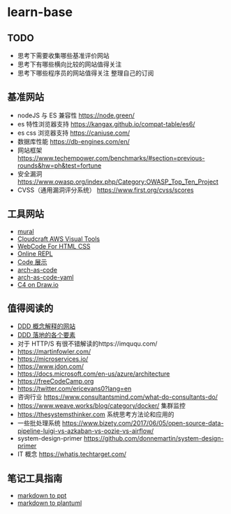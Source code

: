 # learn-base
## TODO
* 思考下需要收集哪些基准评价网站
* 思考下有哪些横向比较的网站值得关注
* 思考下哪些程序员的网站值得关注
整理自己的订阅

## 基准网站
* nodeJS 与 ES 兼容性  https://node.green/
* es 特性浏览器支持 https://kangax.github.io/compat-table/es6/
* es css 浏览器支持 https://caniuse.com/
* 数据库性能 https://db-engines.com/en/
* 网站框架 https://www.techempower.com/benchmarks/#section=previous-rounds&hw=ph&test=fortune
* 安全漏洞 https://www.owasp.org/index.php/Category:OWASP_Top_Ten_Project
* CVSS（通用漏洞评分系统）  https://www.first.org/cvss/scores

## 工具网站
* [mural](https://app.mural.co/)
* [Cloudcraft AWS Visual Tools](https://cloudcraft.co/)
* [WebCode For HTML CSS](https://webcode.tools/)
* [Online REPL](https://repl.it/)
* [Code 展示](https://carbon.now.sh/)
* [arch-as-code](https://structurizr.com/help/getting-started)
* [arch-as-code-yaml](https://github.com/trilogy-group/arch-as-code)
* [C4 on Draw.io](https://tobiashochguertel.github.io/c4-draw.io/)

## 值得阅读的
* [DDD 概念解释的网站](https://thedomaindrivendesign.io)
* [DDD 落地的各个要素](https://www.infoq.com/articles/ddd-in-practice/)
* 对于 HTTP/S 有很不错解读的https://imququ.com/
* https://martinfowler.com/
* https://microservices.io/
* https://www.jdon.com/
* https://docs.microsoft.com/en-us/azure/architecture
* https://freeCodeCamp.org
* https://twitter.com/ericevans0?lang=en
* 咨询行业 https://www.consultantsmind.com/what-do-consultants-do/
* https://www.weave.works/blog/category/docker/ 集群监控
* https://thesystemsthinker.com 系统思考方法论和应用的
* 一些批处理系统 https://www.bizety.com/2017/06/05/open-source-data-pipeline-luigi-vs-azkaban-vs-oozie-vs-airflow/
* system-design-primer https://github.com/donnemartin/system-design-primer
* IT 概念 https://whatis.techtarget.com/

## 笔记工具指南
* [markdown to ppt](https://marketplace.visualstudio.com/items?itemName=marp-team.marp-vscode)
* [markdown to plantuml](https://marketplace.visualstudio.com/items?itemName=jebbs.plantuml)